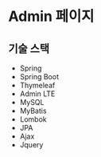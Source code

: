 # Admin 페이지

## 기술 스택

- Spring 
- Spring Boot
- Thymeleaf
- Admin LTE
- MySQL
- MyBatis
- Lombok
- JPA
- Ajax
- Jquery